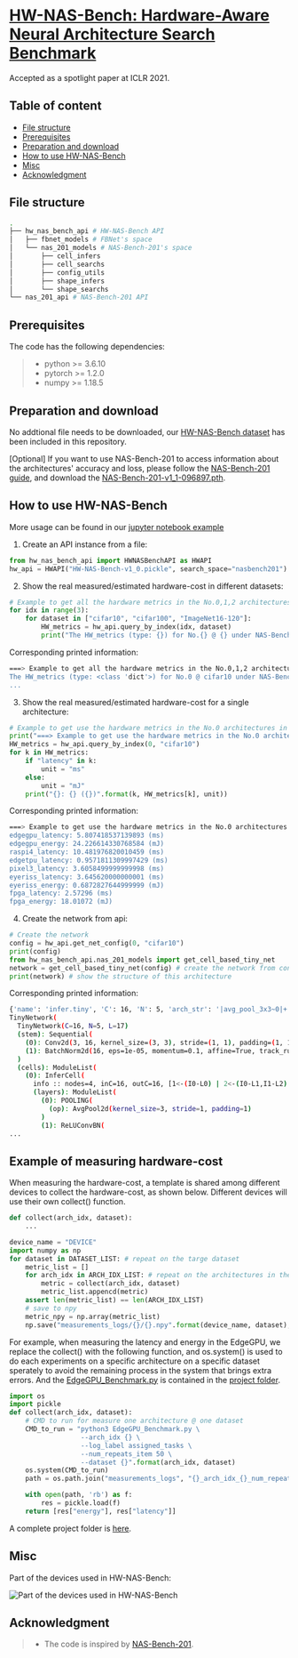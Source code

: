 # [HW-NAS-Bench: Hardware-Aware Neural Architecture Search Benchmark](https://openreview.net/pdf?id=_0kaDkv3dVf)

Accepted as a spotlight paper at ICLR 2021.

## Table of content
+ [File structure](#file-structure)
+ [Prerequisites](#prerequisites)
+ [Preparation and download](#preparation-and-download)
+ [How to use HW-NAS-Bench](#how-to-use-hw-nas-bench)
+ [Misc](#misc)
+ [Acknowledgment](#acknowledgment)
## File structure
```bash
.
├── hw_nas_bench_api # HW-NAS-Bench API
│   ├── fbnet_models # FBNet's space
│   └── nas_201_models # NAS-Bench-201's space
│       ├── cell_infers
│       ├── cell_searchs
│       ├── config_utils
│       ├── shape_infers
│       └── shape_searchs
└── nas_201_api # NAS-Bench-201 API
```
## Prerequisites
The code has the following dependencies:

> + python >= 3.6.10
> + pytorch >= 1.2.0
> + numpy >= 1.18.5

## Preparation and download

No addtional file needs to be downloaded, our [HW-NAS-Bench dataset](HW-NAS-Bench-v1_0.pickle) has been included in this repository.

[Optional] If you want to use NAS-Bench-201 to access information about the architectures' accuracy and loss, please follow the [NAS-Bench-201 guide](https://github.com/D-X-Y/NAS-Bench-201/tree/6275241dd8cc25d39fa9618e4b9fa3ac2eda6d10), and download the [NAS-Bench-201-v1_1-096897.pth](https://drive.google.com/open?id=16Y0UwGisiouVRxW-W5hEtbxmcHw_0hF_).

## How to use HW-NAS-Bench
More usage can be found in our [jupyter notebook example](example.ipynb)

1. Create an API instance from a file:
```python
from hw_nas_bench_api import HWNASBenchAPI as HWAPI
hw_api = HWAPI("HW-NAS-Bench-v1_0.pickle", search_space="nasbench201")
```

2. Show the real measured/estimated hardware-cost in different datasets:
```python
# Example to get all the hardware metrics in the No.0,1,2 architectures under NAS-Bench-201's Space
for idx in range(3):
    for dataset in ["cifar10", "cifar100", "ImageNet16-120"]:
        HW_metrics = hw_api.query_by_index(idx, dataset)
        print("The HW_metrics (type: {}) for No.{} @ {} under NAS-Bench-201: {}".format(type(HW_metrics),

```
Corresponding printed information:
```bash
===> Example to get all the hardware metrics in the No.0,1,2 architectures under NAS-Bench-201's Space
The HW_metrics (type: <class 'dict'>) for No.0 @ cifar10 under NAS-Bench-201: {'edgegpu_latency': 5.807418537139893, 'edgegpu_energy': 24.226614330768584, 'raspi4_latency': 10.481976820010459, 'edgetpu_latency': 0.9571811309997429, 'pixel3_latency': 3.6058499999999998, 'eyeriss_latency': 3.645620000000001, 'eyeriss_energy': 0.6872827644999999, 'fpga_latency': 2.57296, 'fpga_energy': 18.01072}
...
```

3. Show the real measured/estimated hardware-cost for a single architecture:
```python
# Example to get use the hardware metrics in the No.0 architectures in CIFAR-10 under NAS-Bench-201's Space
print("===> Example to get use the hardware metrics in the No.0 architectures in CIFAR-10 under NAS-Bench-201's Space")
HW_metrics = hw_api.query_by_index(0, "cifar10")
for k in HW_metrics:
    if "latency" in k:
        unit = "ms"
    else:
        unit = "mJ"
    print("{}: {} ({})".format(k, HW_metrics[k], unit))
```
Corresponding printed information:
```bash
===> Example to get use the hardware metrics in the No.0 architectures in CIFAR-10 under NAS-Bench-201's Space
edgegpu_latency: 5.807418537139893 (ms)
edgegpu_energy: 24.226614330768584 (mJ)
raspi4_latency: 10.481976820010459 (ms)
edgetpu_latency: 0.9571811309997429 (ms)
pixel3_latency: 3.6058499999999998 (ms)
eyeriss_latency: 3.645620000000001 (ms)
eyeriss_energy: 0.6872827644999999 (mJ)
fpga_latency: 2.57296 (ms)
fpga_energy: 18.01072 (mJ)
```
4. Create the network from api:
```python
# Create the network
config = hw_api.get_net_config(0, "cifar10")
print(config)
from hw_nas_bench_api.nas_201_models import get_cell_based_tiny_net
network = get_cell_based_tiny_net(config) # create the network from configurration
print(network) # show the structure of this architecture
```
Corresponding printed information:
```bash
{'name': 'infer.tiny', 'C': 16, 'N': 5, 'arch_str': '|avg_pool_3x3~0|+|nor_conv_1x1~0|skip_connect~1|+|nor_conv_1x1~0|skip_connect~1|skip_connect~2|', 'num_classes': 10}
TinyNetwork(
  TinyNetwork(C=16, N=5, L=17)
  (stem): Sequential(
    (0): Conv2d(3, 16, kernel_size=(3, 3), stride=(1, 1), padding=(1, 1), bias=False)
    (1): BatchNorm2d(16, eps=1e-05, momentum=0.1, affine=True, track_running_stats=True)
  )
  (cells): ModuleList(
    (0): InferCell(
      info :: nodes=4, inC=16, outC=16, [1<-(I0-L0) | 2<-(I0-L1,I1-L2) | 3<-(I0-L3,I1-L4,I2-L5)], |avg_pool_3x3~0|+|nor_conv_1x1~0|skip_connect~1|+|nor_conv_1x1~0|skip_connect~1|skip_connect~2|
      (layers): ModuleList(
        (0): POOLING(
          (op): AvgPool2d(kernel_size=3, stride=1, padding=1)
        )
        (1): ReLUConvBN(
...
```

## Example of measuring hardware-cost 

When measuring the hardware-cost, a template is shared among different devices to collect the hardware-cost, as shown below. Different devices will use their own collect() function. 

```python
def collect(arch_idx, dataset):
    ...

device_name = "DEVICE"
import numpy as np
for dataset in DATASET_LIST: # repeat on the targe dataset
    metric_list = []
    for arch_idx in ARCH_IDX_LIST: # repeat on the architectures in the space
        metric = collect(arch_idx, dataset)
        metric_list.appencd(metric)
    assert len(metric_list) == len(ARCH_IDX_LIST)
    # save to npy
    metric_npy = np.array(metric_list)
    np.save("measurements_logs/{}/{}.npy".format(device_name, dataset), metric_npy)
```

For example, when measuring the latency and energy in the EdgeGPU, we replace the collect() with the following function, and os.system() is used to do each experiments on a specific architecture on a specific dataset sperately to avoid the remaining process in the system that brings extra errors. And the [EdgeGPU_Benchmark.py](dev/proj_edgegpu/EdgeGPU_Benchmark.py) is contained in the [project folder](dev/proj_edgegpu/).

```python
import os
import pickle
def collect(arch_idx, dataset):
    # CMD to run for measure one architecture @ one dataset
    CMD_to_run = "python3 EdgeGPU_Benchmark.py \
                  --arch_idx {} \
                  --log_label assigned_tasks \
                  --num_repeats_item 50 \
                  --dataset {}".format(arch_idx, dataset)
    os.system(CMD_to_run)
    path = os.path.join("measurements_logs", "{}_arch_idx_{}_num_repeats_{}_label_{}.pkl".format(dataset, arch_idx, 50, assigned_tasks))

    with open(path, 'rb') as f:
        res = pickle.load(f)
    return [res["energy"], res["latency"]]
```

A complete project folder is [here](dev/proj_edgegpu/).

## Misc

Part of the devices used in HW-NAS-Bench:

![Part of the devices used in HW-NAS-Bench](devices.jpg?raw=true "Devices")

## Acknowledgment
> + The code is inspired by [NAS-Bench-201](https://github.com/D-X-Y/NAS-Bench-201/tree/6275241dd8cc25d39fa9618e4b9fa3ac2eda6d10).